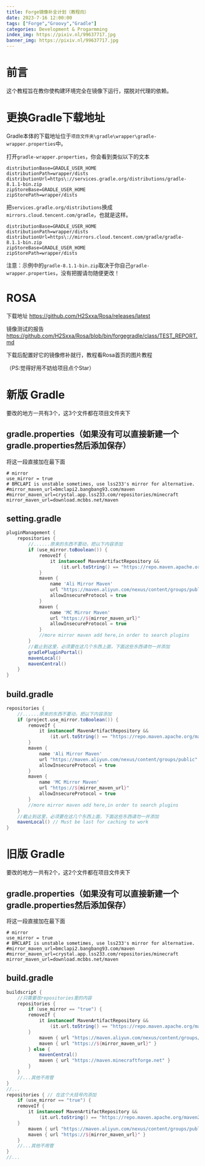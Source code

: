 ```yaml
---
title: Forge镜像补全计划（教程向）
date: 2023-7-16 12:00:00
tags: ["Forge","Groovy","Gradle"]
categories: Development & Progarmming
index_img: https://pixiv.nl/99637717.jpg
banner_img: https://pixiv.nl/99637717.jpg
---
```


# 前言

这个教程旨在教你使构建环境完全在镜像下运行，摆脱对代理的依赖。

# 更换Gradle下载地址

Gradle本体的下载地址位于`项目文件夹\gradle\wrapper\gradle-wrapper.properties`中。

打开`gradle-wrapper.properties`，你会看到类似以下的文本

```
distributionBase=GRADLE_USER_HOME
distributionPath=wrapper/dists
distributionUrl=https\://services.gradle.org/distributions/gradle-8.1.1-bin.zip
zipStoreBase=GRADLE_USER_HOME
zipStorePath=wrapper/dists
```

把`services.gradle.org/distributions`换成`mirrors.cloud.tencent.com/gradle`，也就是这样。

```
distributionBase=GRADLE_USER_HOME
distributionPath=wrapper/dists
distributionUrl=https\://mirrors.cloud.tencent.com/gradle/gradle-8.1.1-bin.zip
zipStoreBase=GRADLE_USER_HOME
zipStorePath=wrapper/dists
```

注意：示例中的`gradle-8.1.1-bin.zip`取决于你自己`gradle-wrapper.properties`，没有把握请勿随便更改！

# ROSA

下载地址 https://github.com/H2Sxxa/Rosa/releases/latest

镜像测试的报告 https://github.com/H2Sxxa/Rosa/blob/bin/forgegradle/class/TEST_REPORT.md

下载后配置好它的镜像修补就行，教程看Rosa首页的图片教程

（PS:觉得好用不妨给项目点个Star）

# 新版 Gradle

要改的地方一共有3个，这3个文件都在项目文件夹下

## gradle.properties（如果没有可以直接新建一个gradle.properties然后添加保存）

将这一段直接加在最下面

```
# mirror
use_mirror = true
# BMCLAPI is unstable sometimes, use lss233's mirror for alternative.
#mirror_maven_url=bmclapi2.bangbang93.com/maven
#mirror_maven_url=crystal.app.lss233.com/repositories/minecraft
mirror_maven_url=download.mcbbs.net/maven
```

## setting.gradle

```groovy
pluginManagement {
    repositories {
        //......原来的东西不要动，把以下内容添加
        if (use_mirror.toBoolean()) {
            removeIf {
                it instanceof MavenArtifactRepository &&
                    (it.url.toString() == "https://repo.maven.apache.org/maven2/")
            }
            maven {
                name 'Ali Mirror Maven'
                url "https://maven.aliyun.com/nexus/content/groups/public"
                allowInsecureProtocol = true
            }
            maven {
                name 'MC Mirror Maven'
                url "https://${mirror_maven_url}"
                allowInsecureProtocol = true
            }
            //more mirror maven add here,in order to search plugins
        }
		//截止到这里，必须要在这几个东西上面，下面这些东西请勿一并添加
        gradlePluginPortal()
        mavenLocal()
        mavenCentral()
    }
}
```

## build.gradle

```groovy
repositories {
    //......原来的东西不要动，把以下内容添加
    if (project.use_mirror.toBoolean()) {
        removeIf {
            it instanceof MavenArtifactRepository &&
                (it.url.toString() == "https://repo.maven.apache.org/maven2/")
        }
        maven {
            name 'Ali Mirror Maven'
            url "https://maven.aliyun.com/nexus/content/groups/public"
            allowInsecureProtocol = true
        }
        maven {
            name 'MC Mirror Maven'
            url "https://${mirror_maven_url}"
            allowInsecureProtocol = true
        }
        //more mirror maven add here,in order to search plugins
    }
    //截止到这里，必须要在这几个东西上面，下面这些东西请勿一并添加
    mavenLocal() // Must be last for caching to work
}
```

# 旧版 Gradle

要改的地方一共有2个，这2个文件都在项目文件夹下

## gradle.properties（如果没有可以直接新建一个gradle.properties然后添加保存）

将这一段直接加在最下面

```
# mirror
use_mirror = true
# BMCLAPI is unstable sometimes, use lss233's mirror for alternative.
#mirror_maven_url=bmclapi2.bangbang93.com/maven
#mirror_maven_url=crystal.app.lss233.com/repositories/minecraft
mirror_maven_url=download.mcbbs.net/maven
```

## build.gradle

```groovy
buildscript {
    //只需要改repositories里的内容
    repositories {
        if (use_mirror == "true") {
        removeIf {
            it instanceof MavenArtifactRepository &&
                (it.url.toString() == "https://repo.maven.apache.org/maven2/")
        }
            maven { url "https://maven.aliyun.com/nexus/content/groups/public" }
            maven { url "https://${mirror_maven_url}" }
        } else {
            mavenCentral()
            maven { url "https://maven.minecraftforge.net" }
        }
    }
	//...其他不用管
}
//...
repositories { // 在这个大括号内添加
    if (use_mirror == "true") {
    removeIf {
        it instanceof MavenArtifactRepository &&
            (it.url.toString() == "https://repo.maven.apache.org/maven2/")
    }
        maven { url "https://maven.aliyun.com/nexus/content/groups/public" }
        maven { url "https://${mirror_maven_url}" }
    }
    //...其他不用管
}
//...
```

